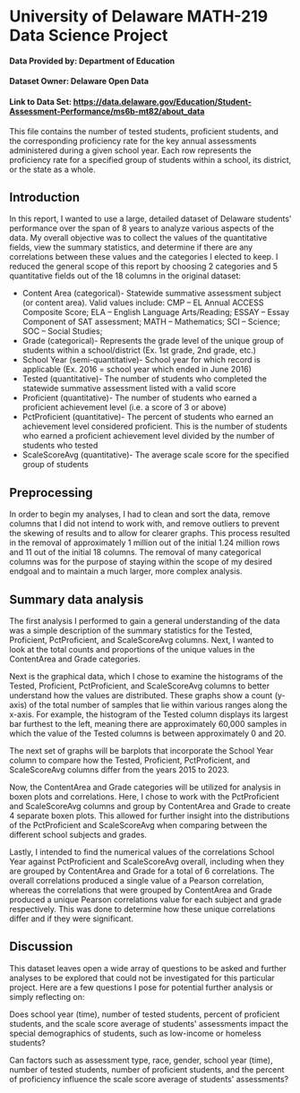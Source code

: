 # University of Delaware MATH-219 Data Science Project

#### Data Provided by: Department of Education
#### Dataset Owner: Delaware Open Data
#### Link to Data Set: https://data.delaware.gov/Education/Student-Assessment-Performance/ms6b-mt82/about_data

This file contains the number of tested students, proficient students, and the corresponding proficiency rate for the key annual assessments administered during a given school year. Each row represents the proficiency rate for a specified group of students within a school, its district, or the state as a whole. 

## Introduction

In this report, I wanted to use a large, detailed dataset of Delaware students' performance over the span of 8 years to analyze various aspects of the data. My overall objective was to collect the values of the quantitative fields, view the summary statistics, and determine if there are any correlations between these values and the categories I elected to keep. I reduced the general scope of this report by choosing 2 categories and 5 quantitative fields out of the 18 columns in the original dataset:

* Content Area (categorical)- Statewide summative assessment subject (or content area). Valid values include: CMP – EL Annual ACCESS Composite Score; ELA – English Language Arts/Reading; ESSAY – Essay Component of SAT assessment; MATH – Mathematics; SCI – Science; SOC – Social Studies;
* Grade (categorical)- Represents the grade level of the unique group of students within a school/district (Ex. 1st grade, 2nd grade, etc.)
* School Year (semi-quantitative)- School year for which record is applicable (Ex. 2016 = school year which ended in June 2016)
* Tested (quantitative)- The number of students who completed the statewide summative assessment listed with a valid score
* Proficient (quantitative)- The number of students who earned a proficient achievement level (i.e. a score of 3 or above)
* PctProficient (quantitative)- The percent of students who earned an achievement level considered proficient. This is the number of students who earned a proficient achievement level divided by the number of students who tested
* ScaleScoreAvg (quantitative)- The average scale score for the specified group of students


## Preprocessing

In order to begin my analyses, I had to clean and sort the data, remove columns that I did not intend to work with, and remove outliers to prevent the skewing of results and to allow for clearer graphs. This process resulted in the removal of approximately 1 million out of the initial 1.24 million rows and 11 out of the initial 18 columns. The removal of many categorical columns was for the purpose of staying within the scope of my desired endgoal and to maintain a much larger, more complex analysis.


## Summary data analysis

The first analysis I performed to gain a general understanding of the data was a simple description of the summary statistics for the Tested, Proficient, PctProficient, and ScaleScoreAvg columns. Next, I wanted to look at the total counts and proportions of the unique values in the ContentArea and Grade categories. 

Next is the graphical data, which I chose to examine the histograms of the Tested, Proficient, PctProficient, and ScaleScoreAvg columns to better understand how the values are distributed. These graphs show a count (y-axis) of the total number of samples that lie within various ranges along the x-axis. For example, the histogram of the Tested column displays its largest bar furthest to the left, meaning there are approximately 60,000 samples in which the value of the Tested columns is between approximately 0 and 20. 

The next set of graphs will be barplots that incorporate the School Year column to compare how the Tested, Proficient, PctProficient, and ScaleScoreAvg columns differ from the years 2015 to 2023. 

Now, the ContentArea and Grade categories will be utilized for analysis in boxen plots and correlations. Here, I chose to work with the PctProficient and ScaleScoreAvg columns and group by ContentArea and Grade to create 4 separate boxen plots. This allowed for further insight into the distributions of the PctProficient and ScaleScoreAvg when comparing between the different school subjects and grades. 

Lastly, I intended to find the numerical values of the correlations School Year against PctProficient and ScaleScoreAvg overall, including when they are grouped by ContentArea and Grade for a total of 6 correlations. The overall correlations produced a single value of a Pearson correlation, whereas the correlations that were grouped by ContentArea and Grade produced a unique Pearson correlations value for each subject and grade respectively. This was done to determine how these unique correlations differ and if they were significant.


## Discussion

This dataset leaves open a wide array of questions to be asked and further analyses to be explored that could not be investigated for this particular project. Here are a few questions I pose for potential further analysis or simply reflecting on:

Does school year (time), number of tested students, percent of proficient students, and the scale score average of students' assessments impact the special demographics of students, such as low-income or homeless students?

Can factors such as assessment type, race, gender, school year (time), number of tested students, number of proficient students, and the percent of proficiency influence the scale score average of students' assessments?
